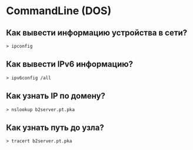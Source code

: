 CommandLine (DOS)
===========

Как вывести информацию устройства в сети?
-----------------------------------------
```
> ipconfig
```

Как вывести IPv6 информацию?
----------------------------
```
> ipv6config /all
```

Как узнать IP по домену?
------------------------
```
> nslookup b2server.pt.pka
```

Как узнать путь до узла?
------------------------
```
> tracert b2server.pt.pka
```